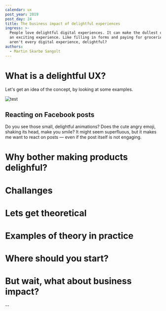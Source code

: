 ```yaml
---
calendar: ux
post_year: 2019
post_day: 24
title: The business impact of delightful experiences
ingress: >-
  People love delightful digital experiences. It can make the dullest of tasks —
  an exciting experience. Like filling in forms and paying for groceries. So why
  aren't every digital experience, delightful?
authors:
  - Martin Skarbø Sangolt
---
```

# What is a delightful UX?

Let's get an idea of the concept, by looking at some examples.



![test](/assets/ux24a.png "test")

## Reacting on Facebook posts

Do you see those small, delightful animations? Does the cute angry emoji, shaking its head, make you smile? It might seem superfluous, but it makes me want to react on posts — even if the post itself is not engaging.

# Why bother making products delighful?

# Challanges

# Lets get theoretical

# Examples of theory in practice

# Where should you start?

# But wait, what about business impact?

\--
